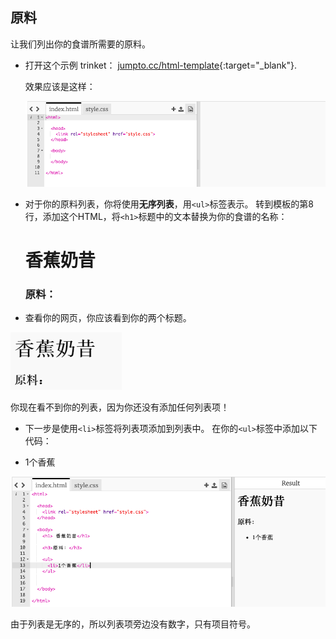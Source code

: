 ## 原料

让我们列出你的食谱所需要的原料。

+ 打开这个示例 trinket： [jumpto.cc/html-template](http://jumpto.cc/html-template){:target="_blank"}.
    
    效果应该是这样：
    
    ![screenshot](images/recipe-starter.png)

+ 对于你的原料列表，你将使用**无序列表**，用`<ul>`标签表示。 转到模板的第8行，添加这个HTML，将`<h1>`标题中的文本替换为你的食谱的名称：

    <h1>香蕉奶昔</h1>
    
    <h3>原料：</h3>
    
    <ul>
    
    </ul>
    

+ 查看你的网页，你应该看到你的两个标题。

![screenshot](images/recipe-headings.png)

你现在看不到你的列表，因为你还没有添加任何列表项！

+ 下一步是使用`<li>`标签将列表项添加到列表中。 在你的`<ul>`标签中添加以下代码：

    <li>1个香蕉</li>
    

![screenshot](images/recipe-ul.png)

由于列表是无序的，所以列表项旁边没有数字，只有项目符号。